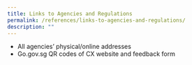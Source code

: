```yaml
---
title: Links to Agencies and Regulations
permalink: /references/links-to-agencies-and-regulations/
description: ""
---
```

* All agencies’ physical/online addresses
* Go.gov.sg QR codes of CX website and feedback form